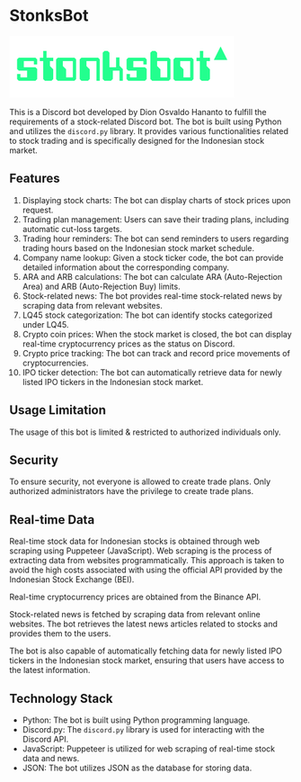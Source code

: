 # StonksBot

![Logos](/logo/logos.png)

This is a Discord bot developed by Dion Osvaldo Hananto to fulfill the requirements of a stock-related Discord bot. The bot is built using Python and utilizes the `discord.py` library. It provides various functionalities related to stock trading and is specifically designed for the Indonesian stock market.

## Features

1. Displaying stock charts: The bot can display charts of stock prices upon request.
2. Trading plan management: Users can save their trading plans, including automatic cut-loss targets.
3. Trading hour reminders: The bot can send reminders to users regarding trading hours based on the Indonesian stock market schedule.
4. Company name lookup: Given a stock ticker code, the bot can provide detailed information about the corresponding company.
5. ARA and ARB calculations: The bot can calculate ARA (Auto-Rejection Area) and ARB (Auto-Rejection Buy) limits.
6. Stock-related news: The bot provides real-time stock-related news by scraping data from relevant websites.
7. LQ45 stock categorization: The bot can identify stocks categorized under LQ45.
8. Crypto coin prices: When the stock market is closed, the bot can display real-time cryptocurrency prices as the status on Discord.
9. Crypto price tracking: The bot can track and record price movements of cryptocurrencies.
10. IPO ticker detection: The bot can automatically retrieve data for newly listed IPO tickers in the Indonesian stock market.

## Usage Limitation

The usage of this bot is limited & restricted to authorized individuals only.

## Security

To ensure security, not everyone is allowed to create trade plans. Only authorized administrators have the privilege to create trade plans.

## Real-time Data

Real-time stock data for Indonesian stocks is obtained through web scraping using Puppeteer (JavaScript). Web scraping is the process of extracting data from websites programmatically. This approach is taken to avoid the high costs associated with using the official API provided by the Indonesian Stock Exchange (BEI).

Real-time cryptocurrency prices are obtained from the Binance API.

Stock-related news is fetched by scraping data from relevant online websites. The bot retrieves the latest news articles related to stocks and provides them to the users.

The bot is also capable of automatically fetching data for newly listed IPO tickers in the Indonesian stock market, ensuring that users have access to the latest information.

## Technology Stack

- Python: The bot is built using Python programming language.
- Discord.py: The `discord.py` library is used for interacting with the Discord API.
- JavaScript: Puppeteer is utilized for web scraping of real-time stock data and news.
- JSON: The bot utilizes JSON as the database for storing data.